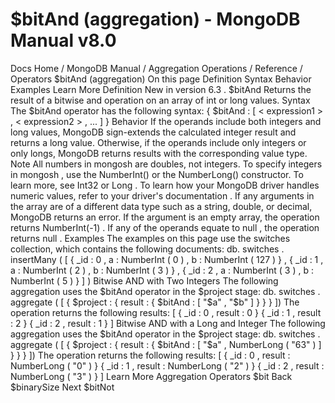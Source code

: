 # $bitAnd (aggregation) - MongoDB Manual v8.0


Docs Home / MongoDB Manual / Aggregation Operations / Reference / Operators $bitAnd (aggregation) On this page Definition Syntax Behavior Examples Learn More Definition New in version 6.3 . $bitAnd Returns the result of a bitwise and operation on an array of int or long values. Syntax The $bitAnd operator has the following syntax: { $bitAnd : [ < expression1 > , < expression2 > , ... ] } Behavior If the operands include both integers and long values, MongoDB sign-extends the
calculated integer result and returns a long value. Otherwise, if the operands
include only integers or only longs, MongoDB returns results with the
corresponding value type. Note All numbers in mongosh are doubles, not integers. To
specify integers in mongosh , use the NumberInt() or the NumberLong() constructor. To learn more, see Int32 or Long . To learn how your MongoDB driver handles numeric values, refer to your driver's documentation . If any arguments in the array are of a different data type such as a string,
double, or decimal, MongoDB returns an error. If the argument is an empty array, the operation returns NumberInt(-1) . If any of the operands equate to null , the operation returns null . Examples The examples on this page use the switches collection, which contains the
following documents: db. switches . insertMany ( [ { _id : 0 , a : NumberInt ( 0 ) , b : NumberInt ( 127 ) } , { _id : 1 , a : NumberInt ( 2 ) , b : NumberInt ( 3 ) } , { _id : 2 , a : NumberInt ( 3 ) , b : NumberInt ( 5 ) } ] ) Bitwise AND with Two Integers The following aggregation uses the $bitAnd operator in the $project stage: db. switches . aggregate ( [ { $project : { result : { $bitAnd : [ "$a" , "$b" ] } } } ]) The operation returns the following results: [ { _id : 0 , result : 0 } { _id : 1 , result : 2 } { _id : 2 , result : 1 } ] Bitwise AND with a Long and Integer The following aggregation uses the $bitAnd operator in the $project stage: db. switches . aggregate ( [ { $project : { result : { $bitAnd : [ "$a" , NumberLong ( "63" ) ] } } } ]) The operation returns the following results: [ { _id : 0 , result : NumberLong ( "0" ) } { _id : 1 , result : NumberLong ( "2" ) } { _id : 2 , result : NumberLong ( "3" ) } ] Learn More Aggregation Operators $bit Back $binarySize Next $bitNot
